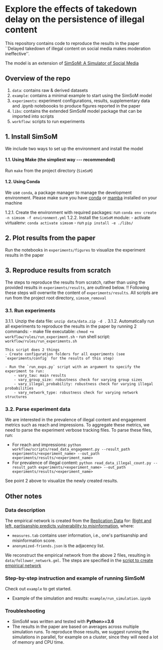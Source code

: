 # Explore the effects of takedown delay on the persistence of illegal content

This repository contains code to reproduce the results in the paper ``Delayed takedown of illegal content on social media makes moderation ineffective''.

The model is an extension of [SimSoM: A <ins>Sim</ins>ulator of <ins>So</ins>cial <ins>M</ins>edia](https://github.com/osome-iu/SimSoM/)

## Overview of the repo
1. `data`: contains raw & derived datasets
2. `example`: contains a minimal example to start using the SimSoM model
3. `experiments`: experiment configurations, results, supplementary data and .ipynb noteboooks to produce figures reported in the paper
4. `libs`: contains the extended SimSoM model package that can be imported into scripts
5. `workflow`: scripts to run experiments

## 1. Install SimSoM

We include two ways to set up the environment and install the model

#### 1.1. Using Make (the simpliest way --- recommended)

Run `make` from the project directory (`SimSoM`)

#### 1.2. Using Conda

We use `conda`, a package manager to manage the development environment. Please make sure you have [conda](https://conda.io/projects/conda/en/latest/user-guide/install/index.html#regular-installation) or [mamba](https://mamba.readthedocs.io/en/latest/installation.html#) installed on your machine

1.2.1. Create the environment with required packages: run `conda env create -n simsom -f environment.yml` 
1.2.2. Install the `SimSoM` module: 
    - activate virtualenv: `conda activate simsom`
    - run `pip install -e ./libs/`

## 2. Plot results from the paper
Run the notebooks in `experiments/figures` to visualize the experiment results in the paper 

## 3. Reproduce results from scratch

The steps to reproduce the results from scratch, rather than using the provided results in `experiments/results`, are outlined below. 
!! Following these steps will overwrite the content of `experiments/results`.
All scripts are run from the project root directory, `simsom_removal`

### 3.1. Run experiments 
3.1.1. Unzip the data file: `unzip data/data.zip -d .`
3.1.2. Automatically run all experiments to reproduce the results in the paper by running 2 commands:
    - make file executable: `chmod +x workflow/rules/run_experiment.sh` 
    - run shell script: `workflow/rules/run_experiments.sh`

    This script does 2 things 
    - Create configuration folders for all experiments (see `experiments/config` for the results of this step)

    - Run the `run_exps.py` script with an argument to specify the experiment to run: 
        - vary_tau: main results
        - vary_group_size: robustness check for varying group sizes
        - vary_illegal_probability: robustness check for varying illegal probabilities 
        - vary_network_type: robustness check for varying network structures

### 3.2. Parse experiment data 
We are interested in the prevalence of illegal content and engagement metrics such as reach and impressions. To aggregate these metrics, we need to parse the experiment verbose tracking files. 
To parse these files, run:
- For reach and impressions: `python workflow/scripts/read_data_engagement.py --result_path experiments/<experiment_name> --out_path experiments/results/<experiment_name>` 
- For prevalence of illegal content: `python read_data_illegal_count.py --result_path experiments/<experiment_name> --out_path experiments/results/<experiment_name>`

See point 2 above to visualize the newly created results.


## Other notes

### Data description

The empirical network is created from the [Replication Data](https://doi.org/10.7910/DVN/6CZHH5) for: [Right and left, partisanship predicts vulnerability to misinformation](https://doi.org/10.37016/mr-2020-55),
where: 
- `measures.tab` contains user information, i.e., one's partisanship and misinformation score. 
- `anonymized-friends.json` is the adjacency list. 

We reconstruct the empirical network from the above 2 files, resulting in `data/follower_network.gml`. The steps are specified in the [script to create empirical network](workflow/make_network.py)

### Step-by-step instruction and example of running SimSoM

Check out `example` to get started. 
- Example of the simulation and results: `example/run_simulation.ipynb`

### Troubleshooting


- SimSoM was written and tested with **Python>=3.6**
- The results in the paper are based on averages across multiple simulation runs. To reproduce those results, we suggest running the simulations in parallel, for example on a cluster, since they will need a lot of memory and CPU time.
